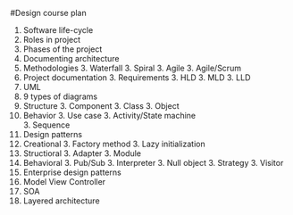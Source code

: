 ﻿#Design course plan

1. Software life-cycle
  2. Roles in project
  2. Phases of the project
1. Documenting architecture
  2. Methodologies
     3. Waterfall
     3. Spiral
     3. Agile
     3. Agile/Scrum
  2. Project documentation
     3. Requirements
     3. HLD
     3. MLD
     3. LLD
1. UML
  2. 9 types of diagrams
  2. Structure
     3. Component 
     3. Class
     3. Object 
  2. Behavior
     3. Use case
     3. Activity/State machine    
     3. Sequence    
1. Design patterns
  2. Creational
     3. Factory method 
     3. Lazy initialization
  2. Structioral
     3. Adapter
     3. Module
  2. Behavioral
     3. Pub/Sub
     3. Interpreter
     3. Null object
     3. Strategy
     3. Visitor
1. Enterprise design patterns
  2. Model View Controller
  2. SOA
  2. Layered architecture
